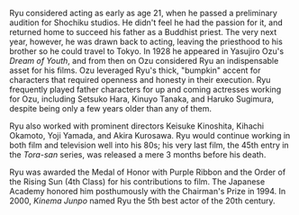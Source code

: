 <!-- Chishu Ryu -->

Ryu considered acting as early as age 21, when he passed a preliminary audition for Shochiku studios. He didn't feel he had the passion for it, and returned home to succeed his father as a Buddhist priest. The very next year, however, he was drawn back to acting, leaving the priesthood to his brother so he could travel to Tokyo. In 1928 he appeared in Yasujiro Ozu's _Dream of Youth_, and from then on Ozu considered Ryu an indispensable asset for his films. Ozu leveraged Ryu's thick, "bumpkin" accent for characters that required openness and honesty in their execution. Ryu frequently played father characters for up and coming actresses working for Ozu, including Setsuko Hara, Kinuyo Tanaka, and Haruko Sugimura, despite being only a few years older than any of them.

Ryu also worked with prominent directors Keisuke Kinoshita, Kihachi Okamoto, Yoji Yamada, and Akira Kurosawa. Ryu would continue working in both film and television well into his 80s; his very last film, the 45th entry in the _Tora-san_ series, was released a mere 3 months before his death.

Ryu was awarded the Medal of Honor with Purple Ribbon and the Order of the Rising Sun (4th Class) for his contributions to film. The Japanese Academy honored him posthumously with the Chairman's Prize in 1994. In 2000, _Kinema Junpo_ named Ryu the 5th best actor of the 20th century.